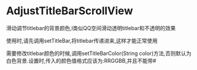 # AdjustTitleBarScrollView
滑动调节titlebar的背景颜色,l类似QQ空间滑动透明titlebar和不透明的效果


使用时,请先调用setTitleBar,将titlebar传递进来,这样才能正常使用

需要修改titlebar颜色的时候,调用setTitleBarColor(String color)方法,否则默认为白色背景.设置时,传入的颜色值格式应该为:RRGGBB,并且不能带#
